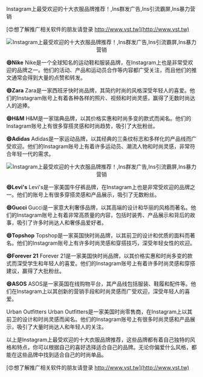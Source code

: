 Instagram上最受欢迎的十大衣服品牌推荐！,Ins群发广告,Ins引流霸屏,Ins暴力营销

[😍想了解推广相关软件的朋友请登录 http://www.vst.tw](http://www.vst.tw)

 <center><img src="https://vst.tw/MP4/tuiguang/png/6.png" alt="Instagram上最受欢迎的十大衣服品牌推荐！,Ins群发广告,Ins引流霸屏,Ins暴力营销"></center>

**😄Nike**
Nike是一个全球知名的运动鞋和服装品牌，在Instagram上也是非常受欢迎的品牌之一。他们的活动、产品和运动员合作等内容都广受关注，而且他们的推文通常会得到大量的点赞和转发。

**😄Zara**
Zara是一家西班牙快时尚品牌，其简约时尚的风格深受年轻人的喜爱。他们的Instagram账号上有着各种各样的照片、视频和时尚灵感，赢得了无数时尚达人的追捧。

**😄H&M**
H&M是一家瑞典品牌，以其价格实惠和时尚多变的款式而闻名。他们的Instagram账号上有很多穿搭灵感和时尚趋势，吸引了大批粉丝。

**😄Adidas**
Adidas是一家运动品牌，以其经典的三条纹标志和多样化的产品线而广受欢迎。他们的Instagram账号上有着许多运动员、潮流人物和时尚灵感，非常符合年轻一代的需求。

 <center><img src="https://vst.tw/MP4/tuiguang/png/4.png" alt="Instagram上最受欢迎的十大衣服品牌推荐！,Ins群发广告,Ins引流霸屏,Ins暴力营销"></center>

**😄Levi's**
Levi's是一家美国牛仔裤品牌，在Instagram上也是非常受欢迎的品牌之一。他们的账号上有很多穿搭灵感和产品展示，吸引了无数粉丝。

**😄Gucci**
Gucci是一家意大利奢侈品牌，以其高端的设计和华丽的风格而著名。他们的Instagram账号上有着非常高质量的内容，包括时装秀、产品展示和背后的故事，吸引了许多时尚达人和奢侈品爱好者。

**😄Topshop**
Topshop是一家英国快时尚品牌，以其前卫的设计和优质的面料而著名。他们的Instagram账号上有许多时尚灵感和穿搭技巧，深受年轻女性的欢迎。

**😄Forever 21**
Forever 21是一家美国快时尚品牌，以其价格实惠和时尚多变的款式而深受学生和年轻人的喜爱。他们的Instagram账号上有着许多时尚灵感和穿搭建议，赢得了大批粉丝。

**😄ASOS**
ASOS是一家英国在线购物平台，其产品线包括服装、鞋履和配件等。他们在Instagram上以其创新的营销手段和时尚灵感而广受欢迎，深受年轻人的喜爱。

Urban Outfitters
Urban Outfitters是一家美国时尚零售商，在Instagram上以其前卫的设计和时尚灵感而闻名。他们的Instagram账号上有很多时尚灵感和产品展示，吸引了大量时尚达人和年轻人的关注。

以上是Instagram上最受欢迎的十大衣服品牌推荐，这些品牌都有着自己独特的风格和特点，你可以根据自己的喜好选择适合自己的品牌。无论你偏爱什么风格，都能在这些品牌中找到适合自己的时尚单品。

[😍想了解推广相关软件的朋友请登录 http://www.vst.tw](http://www.vst.tw)



